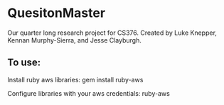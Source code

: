 QuesitonMaster
==============
Our quarter long research project for CS376. Created by Luke Knepper, Kennan Murphy-Sierra, and Jesse Clayburgh.

To use:
--------

Install ruby aws libraries:
    gem install ruby-aws

Configure libraries with your aws credentials:
    ruby-aws


